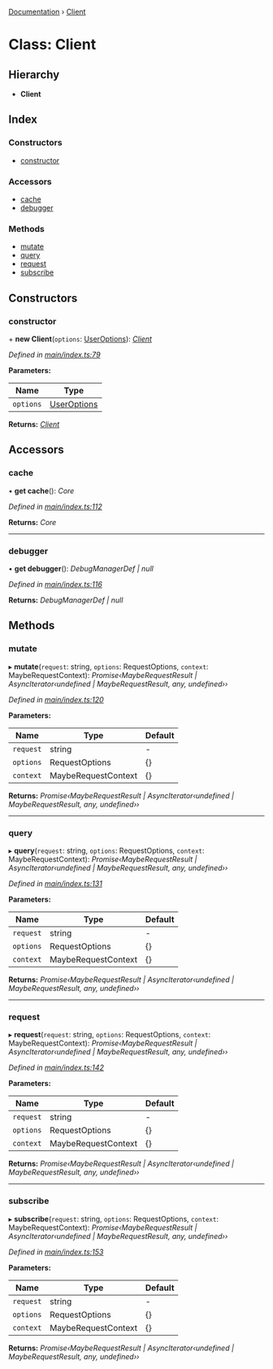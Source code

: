 [Documentation](../README.md) › [Client](client.md)

# Class: Client

## Hierarchy

* **Client**

## Index

### Constructors

* [constructor](client.md#constructor)

### Accessors

* [cache](client.md#cache)
* [debugger](client.md#debugger)

### Methods

* [mutate](client.md#mutate)
* [query](client.md#query)
* [request](client.md#request)
* [subscribe](client.md#subscribe)

## Constructors

###  constructor

\+ **new Client**(`options`: [UserOptions](../interfaces/useroptions.md)): *[Client](client.md)*

*Defined in [main/index.ts:79](https://github.com/badbatch/graphql-box/blob/67c318bd/packages/client/src/main/index.ts#L79)*

**Parameters:**

Name | Type |
------ | ------ |
`options` | [UserOptions](../interfaces/useroptions.md) |

**Returns:** *[Client](client.md)*

## Accessors

###  cache

• **get cache**(): *Core*

*Defined in [main/index.ts:112](https://github.com/badbatch/graphql-box/blob/67c318bd/packages/client/src/main/index.ts#L112)*

**Returns:** *Core*

___

###  debugger

• **get debugger**(): *DebugManagerDef | null*

*Defined in [main/index.ts:116](https://github.com/badbatch/graphql-box/blob/67c318bd/packages/client/src/main/index.ts#L116)*

**Returns:** *DebugManagerDef | null*

## Methods

###  mutate

▸ **mutate**(`request`: string, `options`: RequestOptions, `context`: MaybeRequestContext): *Promise‹MaybeRequestResult | AsyncIterator‹undefined | MaybeRequestResult, any, undefined››*

*Defined in [main/index.ts:120](https://github.com/badbatch/graphql-box/blob/67c318bd/packages/client/src/main/index.ts#L120)*

**Parameters:**

Name | Type | Default |
------ | ------ | ------ |
`request` | string | - |
`options` | RequestOptions | {} |
`context` | MaybeRequestContext | {} |

**Returns:** *Promise‹MaybeRequestResult | AsyncIterator‹undefined | MaybeRequestResult, any, undefined››*

___

###  query

▸ **query**(`request`: string, `options`: RequestOptions, `context`: MaybeRequestContext): *Promise‹MaybeRequestResult | AsyncIterator‹undefined | MaybeRequestResult, any, undefined››*

*Defined in [main/index.ts:131](https://github.com/badbatch/graphql-box/blob/67c318bd/packages/client/src/main/index.ts#L131)*

**Parameters:**

Name | Type | Default |
------ | ------ | ------ |
`request` | string | - |
`options` | RequestOptions | {} |
`context` | MaybeRequestContext | {} |

**Returns:** *Promise‹MaybeRequestResult | AsyncIterator‹undefined | MaybeRequestResult, any, undefined››*

___

###  request

▸ **request**(`request`: string, `options`: RequestOptions, `context`: MaybeRequestContext): *Promise‹MaybeRequestResult | AsyncIterator‹undefined | MaybeRequestResult, any, undefined››*

*Defined in [main/index.ts:142](https://github.com/badbatch/graphql-box/blob/67c318bd/packages/client/src/main/index.ts#L142)*

**Parameters:**

Name | Type | Default |
------ | ------ | ------ |
`request` | string | - |
`options` | RequestOptions | {} |
`context` | MaybeRequestContext | {} |

**Returns:** *Promise‹MaybeRequestResult | AsyncIterator‹undefined | MaybeRequestResult, any, undefined››*

___

###  subscribe

▸ **subscribe**(`request`: string, `options`: RequestOptions, `context`: MaybeRequestContext): *Promise‹MaybeRequestResult | AsyncIterator‹undefined | MaybeRequestResult, any, undefined››*

*Defined in [main/index.ts:153](https://github.com/badbatch/graphql-box/blob/67c318bd/packages/client/src/main/index.ts#L153)*

**Parameters:**

Name | Type | Default |
------ | ------ | ------ |
`request` | string | - |
`options` | RequestOptions | {} |
`context` | MaybeRequestContext | {} |

**Returns:** *Promise‹MaybeRequestResult | AsyncIterator‹undefined | MaybeRequestResult, any, undefined››*
